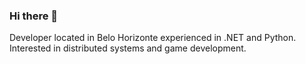 ### Hi there 👋

Developer located in Belo Horizonte experienced in .NET and Python. Interested in distributed systems and game development.
